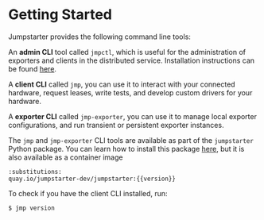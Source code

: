 # Getting Started

Jumpstarter provides the following command line tools:

An **admin CLI** tool called `jmpctl`, which is useful for the administration of exporters and
clients in the distributed service. Installation instructions can be found [here](../installation/service-cli.md).

A **client CLI** called `jmp`, you can use it to interact with your connected
hardware, request leases, write tests, and develop custom drivers for your hardware.

A **exporter CLI** called `jmp-exporter`, you can use it to manage local exporter
configurations, and run transient or persistent exporter instances.

The `jmp` and `jmp-exporter` CLI tools are available as part of the `jumpstarter` Python package.
You can learn how to install this package [here](../installation/python-package.md),
but it is also available as a container image
```{code-block}
:substitutions:
quay.io/jumpstarter-dev/jumpstarter:{{version}}
```

To check if you have the client CLI installed, run:

```bash
$ jmp version
```
